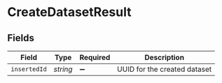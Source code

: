 # CreateDatasetResult


## Fields

| Field                        | Type                         | Required                     | Description                  |
| ---------------------------- | ---------------------------- | ---------------------------- | ---------------------------- |
| `insertedId`                 | *string*                     | :heavy_minus_sign:           | UUID for the created dataset |